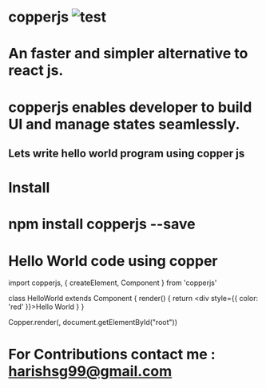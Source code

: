 # copperjs ![test](https://forthebadge.com/images/badges/made-with-javascript.svg)
# An faster and simpler alternative to react js.
# copperjs enables developer to build UI and manage states seamlessly.


## Lets write hello world program using copper js
# Install
#  npm install copperjs --save

# Hello World code using copper

import copperjs, { createElement, Component } from 'copperjs'

class HelloWorld extends Component {
    render() {
        return <div style={{ color: 'red' }}>Hello World</div>
    }
}

Copper.render(<HelloWorld/>, document.getElementById("root"))
 
 
# For Contributions contact me : harishsg99@gmail.com
